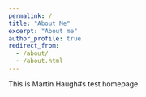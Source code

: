 ```yaml
---
permalink: /
title: "About Me"
excerpt: "About me"
author_profile: true
redirect_from: 
  - /about/
  - /about.html
---
```


This is Martin Haugh#s test homepage

